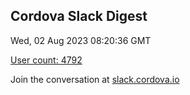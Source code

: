 ## Cordova Slack Digest
Wed, 02 Aug 2023 08:20:36 GMT

[User count: 4792](https://cordova.slack.com/)


Join the conversation at [slack.cordova.io](http://slack.cordova.io/)
